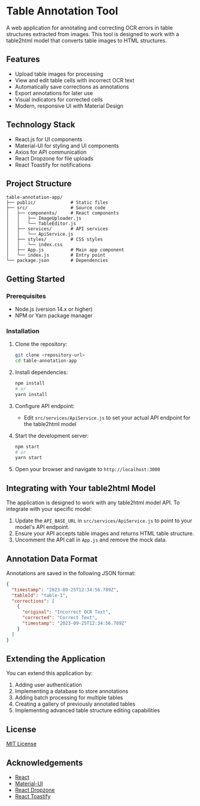 # Table Annotation Tool

A web application for annotating and correcting OCR errors in table structures extracted from images. This tool is designed to work with a table2html model that converts table images to HTML structures.

## Features

- Upload table images for processing
- View and edit table cells with incorrect OCR text
- Automatically save corrections as annotations
- Export annotations for later use
- Visual indicators for corrected cells
- Modern, responsive UI with Material Design

## Technology Stack

- React.js for UI components
- Material-UI for styling and UI components
- Axios for API communication
- React Dropzone for file uploads
- React Toastify for notifications

## Project Structure

```
table-annotation-app/
├── public/             # Static files
├── src/                # Source code
│   ├── components/     # React components
│   │   ├── ImageUploader.js
│   │   └── TableEditor.js
│   ├── services/       # API services
│   │   └── ApiService.js
│   ├── styles/         # CSS styles
│   │   └── index.css
│   ├── App.js          # Main app component
│   └── index.js        # Entry point
└── package.json        # Dependencies
```

## Getting Started

### Prerequisites

- Node.js (version 14.x or higher)
- NPM or Yarn package manager

### Installation

1. Clone the repository:
   ```bash
   git clone <repository-url>
   cd table-annotation-app
   ```

2. Install dependencies:
   ```bash
   npm install
   # or
   yarn install
   ```

3. Configure API endpoint:
   - Edit `src/services/ApiService.js` to set your actual API endpoint for the table2html model

4. Start the development server:
   ```bash
   npm start
   # or
   yarn start
   ```

5. Open your browser and navigate to `http://localhost:3000`

## Integrating with Your table2html Model

The application is designed to work with any table2html model API. To integrate with your specific model:

1. Update the `API_BASE_URL` in `src/services/ApiService.js` to point to your model's API endpoint.
2. Ensure your API accepts table images and returns HTML table structure.
3. Uncomment the API call in `App.js` and remove the mock data.

## Annotation Data Format

Annotations are saved in the following JSON format:

```json
{
  "timestamp": "2023-09-25T12:34:56.789Z",
  "tableId": "table-1",
  "corrections": [
    {
      "original": "Incorrect OCR Text",
      "corrected": "Correct Text",
      "timestamp": "2023-09-25T12:34:56.789Z"
    }
  ]
}
```

## Extending the Application

You can extend this application by:

1. Adding user authentication
2. Implementing a database to store annotations
3. Adding batch processing for multiple tables
4. Creating a gallery of previously annotated tables
5. Implementing advanced table structure editing capabilities

## License

[MIT License](LICENSE)

## Acknowledgements

- [React](https://reactjs.org/)
- [Material-UI](https://mui.com/)
- [React Dropzone](https://react-dropzone.js.org/)
- [React Toastify](https://fkhadra.github.io/react-toastify/) 